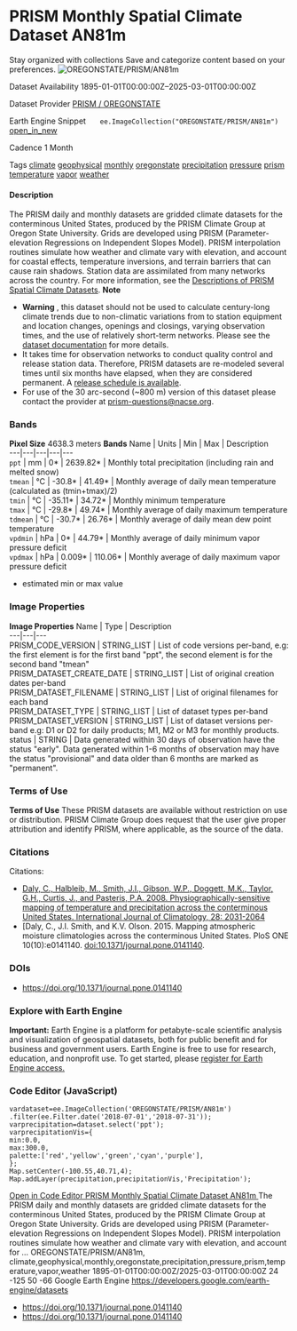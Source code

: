  
#  PRISM Monthly Spatial Climate Dataset AN81m 
Stay organized with collections  Save and categorize content based on your preferences. 
![OREGONSTATE/PRISM/AN81m](https://developers.google.com/earth-engine/datasets/images/OREGONSTATE/OREGONSTATE_PRISM_AN81m_sample.png) 

Dataset Availability
    1895-01-01T00:00:00Z–2025-03-01T00:00:00Z 

Dataset Provider
     [ PRISM / OREGONSTATE ](https://www.prism.oregonstate.edu/) 

Earth Engine Snippet
     `    ee.ImageCollection("OREGONSTATE/PRISM/AN81m")   ` [ open_in_new ](https://code.earthengine.google.com/?scriptPath=Examples:Datasets/OREGONSTATE/OREGONSTATE_PRISM_AN81m) 

Cadence
    1 Month 

Tags
     [climate](https://developers.google.com/earth-engine/datasets/tags/climate) [geophysical](https://developers.google.com/earth-engine/datasets/tags/geophysical) [monthly](https://developers.google.com/earth-engine/datasets/tags/monthly) [oregonstate](https://developers.google.com/earth-engine/datasets/tags/oregonstate) [precipitation](https://developers.google.com/earth-engine/datasets/tags/precipitation) [pressure](https://developers.google.com/earth-engine/datasets/tags/pressure) [prism](https://developers.google.com/earth-engine/datasets/tags/prism) [temperature](https://developers.google.com/earth-engine/datasets/tags/temperature) [vapor](https://developers.google.com/earth-engine/datasets/tags/vapor) [weather](https://developers.google.com/earth-engine/datasets/tags/weather)
#### Description
The PRISM daily and monthly datasets are gridded climate datasets for the conterminous United States, produced by the PRISM Climate Group at Oregon State University.
Grids are developed using PRISM (Parameter-elevation Regressions on Independent Slopes Model). PRISM interpolation routines simulate how weather and climate vary with elevation, and account for coastal effects, temperature inversions, and terrain barriers that can cause rain shadows. Station data are assimilated from many networks across the country. For more information, see the [Descriptions of PRISM Spatial Climate Datasets](https://www.prism.oregonstate.edu/documents/PRISM_datasets.pdf).
**Note**
  * **Warning** , this dataset should not be used to calculate century-long climate trends due to non-climatic variations from to station equipment and location changes, openings and closings, varying observation times, and the use of relatively short-term networks. Please see the [dataset documentation](https://www.prism.oregonstate.edu/documents/PRISM_datasets.pdf) for more details.
  * It takes time for observation networks to conduct quality control and release station data. Therefore, PRISM datasets are re-modeled several times until six months have elapsed, when they are considered permanent. A [release schedule is available](https://www.prism.oregonstate.edu/calendar/).
  * For use of the 30 arc-second (~800 m) version of this dataset please contact the provider at prism-questions@nacse.org.


### Bands
**Pixel Size** 4638.3 meters 
**Bands**
Name | Units | Min | Max | Description  
---|---|---|---|---  
`ppt` | mm |  0*  |  2639.82*  | Monthly total precipitation (including rain and melted snow)  
`tmean` | °C |  -30.8*  |  41.49*  | Monthly average of daily mean temperature (calculated as (tmin+tmax)/2)  
`tmin` | °C |  -35.11*  |  34.72*  | Monthly minimum temperature  
`tmax` | °C |  -29.8*  |  49.74*  | Monthly average of daily maximum temperature  
`tdmean` | °C |  -30.7*  |  26.76*  | Monthly average of daily mean dew point temperature  
`vpdmin` | hPa |  0*  |  44.79*  | Monthly average of daily minimum vapor pressure deficit  
`vpdmax` | hPa |  0.009*  |  110.06*  | Monthly average of daily maximum vapor pressure deficit  
* estimated min or max value 
### Image Properties
**Image Properties**
Name | Type | Description  
---|---|---  
PRISM_CODE_VERSION | STRING_LIST | List of code versions per-band, e.g: the first element is for the first band "ppt", the second element is for the second band "tmean"  
PRISM_DATASET_CREATE_DATE | STRING_LIST | List of original creation dates per-band  
PRISM_DATASET_FILENAME | STRING_LIST | List of original filenames for each band  
PRISM_DATASET_TYPE | STRING_LIST | List of dataset types per-band  
PRISM_DATASET_VERSION | STRING_LIST | List of dataset versions per-band e.g: D1 or D2 for daily products; M1, M2 or M3 for monthly products.  
status | STRING | Data generated within 30 days of observation have the status "early". Data generated within 1-6 months of observation may have the status "provisional" and data older than 6 months are marked as "permanent".  
### Terms of Use
**Terms of Use**
These PRISM datasets are available without restriction on use or distribution. PRISM Climate Group does request that the user give proper attribution and identify PRISM, where applicable, as the source of the data.
### Citations
Citations:
  * [Daly, C., Halbleib, M., Smith, J.I., Gibson, W.P., Doggett, M.K., Taylor, G.H., Curtis, J., and Pasteris, P.A. 2008. Physiographically-sensitive mapping of temperature and precipitation across the conterminous United States. International Journal of Climatology, 28: 2031-2064](https://www.prism.oregonstate.edu/documents/pubs/2008intjclim_physiographicMapping_daly.pdf)
  * [Daly, C., J.I. Smith, and K.V. Olson. 2015. Mapping atmospheric moisture climatologies across the conterminous United States. PloS ONE 10(10):e0141140. [doi:10.1371/journal.pone.0141140](https://doi.org/10.1371/journal.pone.0141140).


### DOIs
  * [ https://doi.org/10.1371/journal.pone.0141140 ](https://doi.org/10.1371/journal.pone.0141140)


### Explore with Earth Engine
**Important:** Earth Engine is a platform for petabyte-scale scientific analysis and visualization of geospatial datasets, both for public benefit and for business and government users. Earth Engine is free to use for research, education, and nonprofit use. To get started, please [register for Earth Engine access.](https://console.cloud.google.com/earth-engine)
### Code Editor (JavaScript)
```
vardataset=ee.ImageCollection('OREGONSTATE/PRISM/AN81m')
.filter(ee.Filter.date('2018-07-01','2018-07-31'));
varprecipitation=dataset.select('ppt');
varprecipitationVis={
min:0.0,
max:300.0,
palette:['red','yellow','green','cyan','purple'],
};
Map.setCenter(-100.55,40.71,4);
Map.addLayer(precipitation,precipitationVis,'Precipitation');
```
[ Open in Code Editor ](https://code.earthengine.google.com/?scriptPath=Examples:Datasets/OREGONSTATE/OREGONSTATE_PRISM_AN81m)
[ PRISM Monthly Spatial Climate Dataset AN81m ](https://developers.google.com/earth-engine/datasets/catalog/OREGONSTATE_PRISM_AN81m)
The PRISM daily and monthly datasets are gridded climate datasets for the conterminous United States, produced by the PRISM Climate Group at Oregon State University. Grids are developed using PRISM (Parameter-elevation Regressions on Independent Slopes Model). PRISM interpolation routines simulate how weather and climate vary with elevation, and account for …
OREGONSTATE/PRISM/AN81m, climate,geophysical,monthly,oregonstate,precipitation,pressure,prism,temperature,vapor,weather 
1895-01-01T00:00:00Z/2025-03-01T00:00:00Z
24 -125 50 -66 
Google Earth Engine
https://developers.google.com/earth-engine/datasets
  * [ https://doi.org/10.1371/journal.pone.0141140 ](https://doi.org/https://www.prism.oregonstate.edu/)
  * [ https://doi.org/10.1371/journal.pone.0141140 ](https://doi.org/https://developers.google.com/earth-engine/datasets/catalog/OREGONSTATE_PRISM_AN81m)


